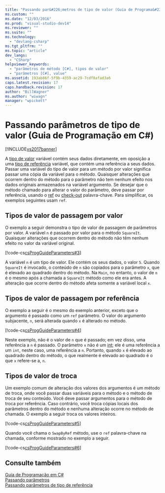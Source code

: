 ```yaml
---
title: "Passando par&#226;metros de tipo de valor (Guia de Programa&#231;&#227;o em C#) | Microsoft Docs"
ms.custom: ""
ms.date: "12/03/2016"
ms.prod: "visual-studio-dev14"
ms.reviewer: ""
ms.suite: ""
ms.technology: 
  - "devlang-csharp"
ms.tgt_pltfrm: ""
ms.topic: "article"
dev_langs: 
  - "CSharp"
helpviewer_keywords: 
  - "parâmetros de método [C#], tipos de valor"
  - "parâmetros [C#], value"
ms.assetid: 193ab86f-5f9b-4359-ac29-7cdf8afad3a6
caps.latest.revision: 17
caps.handback.revision: 17
author: "BillWagner"
ms.author: "wiwagn"
manager: "wpickett"
---
```

# Passando par&#226;metros de tipo de valor (Guia de Programa&#231;&#227;o em C#)
[!INCLUDE[vs2017banner](../../../csharp/includes/vs2017banner.md)]

A  [tipo de valor](../../../csharp/language-reference/keywords/value-types.md) variável contém seus dados diretamente, em oposição a uma  [tipo de referência](../../../csharp/language-reference/keywords/reference-types.md) variável, que contém uma referência a seus dados.  Passar uma variável do tipo de valor para um método por valor significa passar uma cópia da variável para o método.  Quaisquer alterações que ocorrem dentro do método para o parâmetro não tem nenhum efeito nos dados originais armazenados na variável argumento.  Se desejar que o método chamado para alterar o valor do parâmetro, deve passar por referência, usando o  [ref](../../../csharp/language-reference/keywords/ref.md) ou  [check\-out](../../../csharp/language-reference/keywords/out.md) palavra\-chave.  Para simplificar, os exemplos seguintes usam `ref`.  
  
## Tipos de valor de passagem por valor  
 O exemplo a seguir demonstra o tipo de valor de passagem de parâmetros por valor.  A variável `n` é passado por valor para o método `SquareIt`.  Quaisquer alterações que ocorrem dentro do método não têm nenhum efeito no valor da variável original.  
  
 [!code-cs[csProgGuideParameters#3](../../../csharp/programming-guide/classes-and-structs/codesnippet/CSharp/passing-value-type-parameters_1.cs)]  
  
 A variável `n` é um tipo de valor.  Ele contém os seus dados, o valor `5`.  Quando `SquareIt` é invocado, o conteúdo de `n` são copiados para o parâmetro `x`, que é elevado ao quadrado dentro do método.  Na `Main`, no entanto, o valor de `n` é o mesmo após a chamada a `SquareIt` método como ele era antes.  A alteração que ocorre dentro do método afeta somente a variável local `x`.  
  
## Tipos de valor de passagem por referência  
 O exemplo a seguir é o mesmo do exemplo anterior, exceto que o argumento é passado como um `ref` parâmetro.  O valor do argumento subjacente, `n`, será alterada quando `x` é alterado no método.  
  
 [!code-cs[csProgGuideParameters#4](../../../csharp/programming-guide/classes-and-structs/codesnippet/CSharp/passing-value-type-parameters_2.cs)]  
  
 Neste exemplo, não é o valor de `n` que é passado; em vez disso, uma referência a `n` é passado.  O parâmetro `x` não é um  [int](../../../csharp/language-reference/keywords/int.md); ele é uma referência a um `int`, neste caso, uma referência a `n`.  Portanto, quando `x` é elevado ao quadrado dentro do método, o que realmente é elevado ao quadrado é o que `x` refere\-se a, `n`.  
  
## Tipos de valor de troca  
 Um exemplo comum de alteração dos valores dos argumentos é um método de troca, onde você passar duas variáveis para o método e o método de troca de seu conteúdo.  Você deve passar argumentos para o método de troca por referência.  Caso contrário, você troca cópias locais dos parâmetros dentro do método e nenhuma alteração ocorre no método de chamada.  O exemplo a seguir troca os valores inteiros.  
  
 [!code-cs[csProgGuideParameters#5](../../../csharp/programming-guide/classes-and-structs/codesnippet/CSharp/passing-value-type-parameters_3.cs)]  
  
 Quando você chama o `SwapByRef` método, use o `ref` palavra\-chave na chamada, conforme mostrado no exemplo a seguir.  
  
 [!code-cs[csProgGuideParameters#6](../../../csharp/programming-guide/classes-and-structs/codesnippet/CSharp/passing-value-type-parameters_4.cs)]  
  
## Consulte também  
 [Guia de Programação em C\#](../../../csharp/programming-guide/index.md)   
 [Passando parâmetros](../../../csharp/programming-guide/classes-and-structs/passing-parameters.md)   
 [Passando parâmetros de tipo de referência](../../../csharp/programming-guide/classes-and-structs/passing-reference-type-parameters.md)